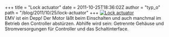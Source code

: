 +++
title = "Lock actuator"
date = 2011-10-25T18:36:02Z
author = "typ_o"
path = "/blog/2011/10/25/lock-actuator"
+++
[![Lock
actuator](/media/IMAG1373.serendipityThumb.jpg)](/media/IMAG1373.jpg)  
EMV ist ein Depp\! Der Motor läßt beim Einschalten und auch manchmal im
Betrieb den Controller abstürzen. Abhilfe wird sein: Getrennte Gehäuse
und Stromversorgungen für Controller und das Schaltinterface.
